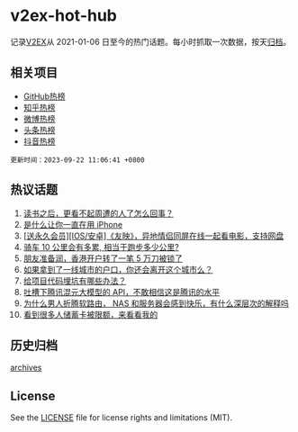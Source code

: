 # v2ex-hot-hub

 记录[V2EX](https://www.v2ex.com/)从 2021-01-06 日至今的热门话题。每小时抓取一次数据，按天[归档](archives)。
 
 ## 相关项目

- [GitHub热榜](https://github.com/snaildev/github-hot-hub)
- [知乎热榜](https://github.com/snaildev/zhihu-hot-hub)
- [微博热榜](https://github.com/snaildev/weibo-hot-hub)
- [头条热榜](https://github.com/snaildev/toutiao-hot-hub)
- [抖音热榜](https://github.com/snaildev/douyin-hot-hub)


 `更新时间：2023-09-22 11:06:41 +0800`

## 热议话题

1. [读书之后，更看不起周遭的人了怎么回事？](https://www.v2ex.com/t/975933)
1. [是什么让你一直在用 iPhone](https://www.v2ex.com/t/975970)
1. [[送永久会员][IOS/安卓]《友映》，异地情侣同屏在线一起看电影，支持网盘](https://www.v2ex.com/t/975941)
1. [骑车 10 公里会有多累, 相当于跑步多少公里?](https://www.v2ex.com/t/975869)
1. [朋友准备润，香港开户转了一笔 5 万刀被锁了](https://www.v2ex.com/t/975854)
1. [如果拿到了一线城市的户口，你还会离开这个城市么？](https://www.v2ex.com/t/975808)
1. [给项目代码埋坑有哪些办法？](https://www.v2ex.com/t/976027)
1. [吐槽下腾讯混元大模型的 API，不敢相信这是腾讯的水平](https://www.v2ex.com/t/975832)
1. [为什么男人折腾软路由， NAS 和服务器会感到快乐，有什么深层次的解释吗](https://www.v2ex.com/t/975862)
1. [看到很多人储蓄卡被限额，来看看我的](https://www.v2ex.com/t/975912)

## 历史归档

[archives](archives)

## License

See the [LICENSE](LICENSE) file for license rights and limitations (MIT).
